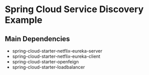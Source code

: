 # Spring Cloud Service Discovery Example

## Main Dependencies
* spring-cloud-starter-netflix-eureka-server
* spring-cloud-starter-netflix-eureka-client
* spring-cloud-starter-openfeign
* spring-cloud-starter-loadbalancer
